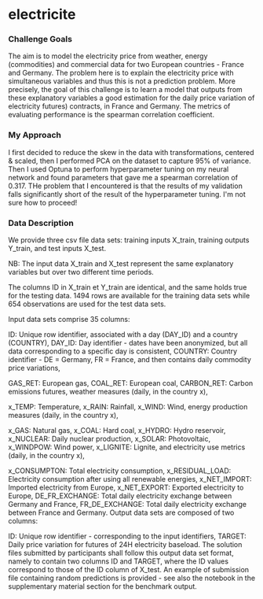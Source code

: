 # electricite

### Challenge Goals
The aim is to model the electricity price from weather, energy (commodities) and commercial data for two European countries - France and Germany. The problem here is to explain the electricity price with simultaneous variables and thus this is not a prediction problem. More precisely, the goal of this challenge is to learn a model that outputs from these explanatory variables a good estimation for the daily price variation of electricity futures) contracts, in France and Germany. The metrics of evaluating performance is the spearman correlation coefficient.

### My Approach
I first decided to reduce the skew in the data with transformations, centered & scaled, then I performed PCA on the dataset to capture 95% of variance. Then I used Optuna to perform hyperparameter tuning on my neural network and found parameters that gave me a spearman correlation of 0.317. THe problem that I encountered is that the results of my validation falls significantly short of the result of the hyperparameter tuning. I'm not sure how to proceed!

### Data Description
We provide three csv file data sets: training inputs X_train, training outputs Y_train, and test inputs X_test.

NB: The input data X_train and X_test represent the same explanatory variables but over two different time periods.

The columns ID in X_train et Y_train are identical, and the same holds true for the testing data. 1494 rows are available for the training data sets while 654 observations are used for the test data sets.

Input data sets comprise 35 columns:

ID: Unique row identifier, associated with a day (DAY_ID) and a country (COUNTRY),
DAY_ID: Day identifier - dates have been anonymized, but all data corresponding to a specific day is consistent,
COUNTRY: Country identifier - DE = Germany, FR = France,
and then contains daily commodity price variations,

GAS_RET: European gas,
COAL_RET: European coal,
CARBON_RET: Carbon emissions futures,
weather measures (daily, in the country x),

x_TEMP: Temperature,
x_RAIN: Rainfall,
x_WIND: Wind,
energy production measures (daily, in the country x),

x_GAS: Natural gas,
x_COAL: Hard coal,
x_HYDRO: Hydro reservoir,
x_NUCLEAR: Daily nuclear production,
x_SOLAR: Photovoltaic,
x_WINDPOW: Wind power,
x_LIGNITE: Lignite,
and electricity use metrics (daily, in the country x),

x_CONSUMPTON: Total electricity consumption,
x_RESIDUAL_LOAD: Electricity consumption after using all renewable energies,
x_NET_IMPORT: Imported electricity from Europe,
x_NET_EXPORT: Exported electricity to Europe,
DE_FR_EXCHANGE: Total daily electricity exchange between Germany and France,
FR_DE_EXCHANGE: Total daily electricity exchange between France and Germany.
Output data sets are composed of two columns:

ID: Unique row identifier - corresponding to the input identifiers,
TARGET: Daily price variation for futures of 24H electricity baseload.
The solution files submitted by participants shall follow this output data set format, namely to contain two columns ID and TARGET, where the ID values correspond to those of the ID column of X_test. An example of submission file containing random predictions is provided - see also the notebook in the supplementary material section for the benchmark output.
